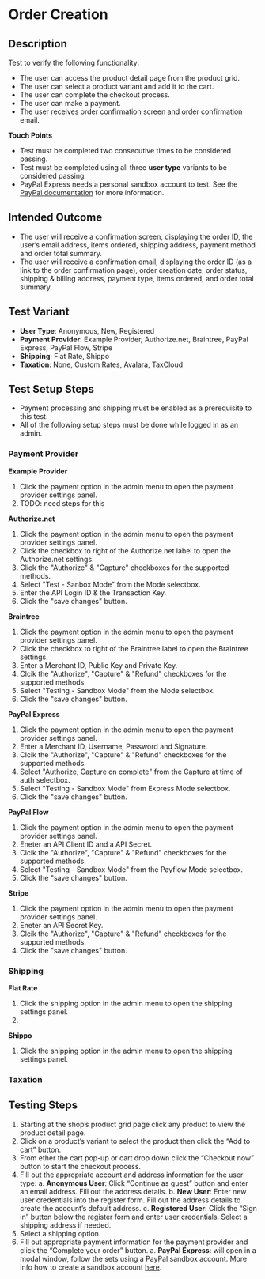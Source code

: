 # Order Creation

## Description
Test to verify the following functionality: 
 * The user can access the product detail page from the product grid.
 * The user can select a product variant and add it to the cart.
 * The user can complete the checkout process.
 * The user can make a payment.
 * The user receives order confirmation screen and order confirmation email.

**Touch Points**
 * Test must be completed two consecutive times to be considered passing.
 * Test must be completed using all three **user type** variants to be considered passing.
 * PayPal Express needs a personal sandbox account to test. See the [PayPal documentation](https://developer.paypal.com/docs/classic/lifecycle/sb_about-accounts/#create-a-personal-sandbox-account) for more information.

## Intended Outcome
 * The user will receive a confirmation screen, displaying the order ID, the user’s email address, items ordered, shipping address, payment method and order total summary.
 * The user will receive a confirmation email, displaying the order ID (as a link to the order confirmation page), order creation date, order status, shipping & billing address, payment type, items ordered, and order total summary.

## Test Variant
 * **User Type**: Anonymous, New, Registered
 * **Payment Provider**: Example Provider, Authorize.net, Braintree, PayPal Express, PayPal Flow, Stripe
 * **Shipping**: Flat Rate, Shippo
 * **Taxation**: None, Custom Rates, Avalara, TaxCloud

## Test Setup Steps
 * Payment processing and shipping must be enabled as a prerequisite to this test. 
 * All of the following setup steps must be done while logged in as an admin.

### Payment Provider
**Example Provider**
 1. Click the payment option in the admin menu to open the payment provider settings panel.
 1. TODO: need steps for this
 
**Authorize.net**
 1. Click the payment option in the admin menu to open the payment provider settings panel.
 2. Click the checkbox to right of the Authorize.net label to open the Authorize.net settings.
 3. Click the "Authorize" & "Capture" checkboxes for the supported methods.
 4. Select "Test - Sanbox Mode" from the Mode selectbox.
 5. Enter the API Login ID & the Transaction Key.
 6. Click the "save changes" button.
 
**Braintree**
 1. Click the payment option in the admin menu to open the payment provider settings panel.
 2. Click the checkbox to right of the Braintree label to open the Braintree settings.
 3. Enter a Merchant ID, Public Key and Private Key.
 4. Clcik the "Authorize", "Capture" & "Refund" checkboxes for the supported methods.
 5. Select "Testing - Sandbox Mode" from the Mode selectbox.
 6. Click the "save changes" button.

**PayPal Express**
 1. Click the payment option in the admin menu to open the payment provider settings panel.
 2. Enter a Merchant ID, Username, Password and Signature.
 3. Clcik the "Authorize", "Capture" & "Refund" checkboxes for the supported methods.
 4. Select "Authorize, Capture on complete" from the Capture at time of auth selectbox.
 6. Select "Testing - Sandbox Mode" from Express Mode selectbox.
 7. Click the "save changes" button.
 
**PayPal Flow**
 1. Click the payment option in the admin menu to open the payment provider settings panel.
 2. Eneter an API Client ID and a API Secret.
 3. Clcik the "Authorize", "Capture" & "Refund" checkboxes for the supported methods.
 4. Select "Testing - Sandbox Mode" from the Payflow Mode selectbox.
 5. Click the "save changes" button.
 
**Stripe**
 1. Click the payment option in the admin menu to open the payment provider settings panel.
 2. Eneter an API Secret Key.
 3. Clcik the "Authorize", "Capture" & "Refund" checkboxes for the supported methods.
 4. Click the "save changes" button.

### Shipping
**Flat Rate**
 1. Click the shipping option in the admin menu to open the shipping settings panel.
 2. 
 
**Shippo**
 1. Click the shipping option in the admin menu to open the shipping settings panel.

### Taxation

## Testing Steps
 1. Starting at the shop’s product grid page click any product to view the product detail page.
 2. Click on a product’s variant to select the product then click the “Add to cart” button.
 3. From ether the cart pop-up or cart drop down click the “Checkout now” button to start the checkout process.
 4. Fill out the appropriate account and address information for the user type:
   a. **Anonymous User**: Click “Continue as guest” button and enter an email address. Fill out the address details.
   b. **New User**: Enter new user credentials into the register form. Fill out the address details to create the account’s default address.
   c. **Registered User**: Click the “Sign in” button below the register form and enter user credentials. Select a shipping address if needed.
 5. Select a shipping option.
 6. Fill out appropriate payment information for the payment provider and click the “Complete your order” button.
   a. **PayPal Express**: will open in a modal window, follow the sets using a PayPal sandbox account. More info how to create a sandbox account [here](https://developer.paypal.com/docs/classic/lifecycle/sb_about-accounts/#create-a-personal-sandbox-account).
